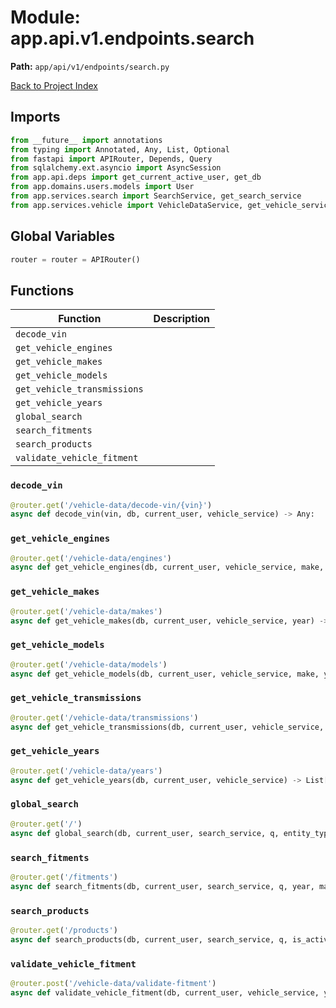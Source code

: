 # Module: app.api.v1.endpoints.search

**Path:** `app/api/v1/endpoints/search.py`

[Back to Project Index](../../../../../index.md)

## Imports
```python
from __future__ import annotations
from typing import Annotated, Any, List, Optional
from fastapi import APIRouter, Depends, Query
from sqlalchemy.ext.asyncio import AsyncSession
from app.api.deps import get_current_active_user, get_db
from app.domains.users.models import User
from app.services.search import SearchService, get_search_service
from app.services.vehicle import VehicleDataService, get_vehicle_service
```

## Global Variables
```python
router = router = APIRouter()
```

## Functions

| Function | Description |
| --- | --- |
| `decode_vin` |  |
| `get_vehicle_engines` |  |
| `get_vehicle_makes` |  |
| `get_vehicle_models` |  |
| `get_vehicle_transmissions` |  |
| `get_vehicle_years` |  |
| `global_search` |  |
| `search_fitments` |  |
| `search_products` |  |
| `validate_vehicle_fitment` |  |

### `decode_vin`
```python
@router.get('/vehicle-data/decode-vin/{vin}')
async def decode_vin(vin, db, current_user, vehicle_service) -> Any:
```

### `get_vehicle_engines`
```python
@router.get('/vehicle-data/engines')
async def get_vehicle_engines(db, current_user, vehicle_service, make, model, year) -> List[str]:
```

### `get_vehicle_makes`
```python
@router.get('/vehicle-data/makes')
async def get_vehicle_makes(db, current_user, vehicle_service, year) -> List[str]:
```

### `get_vehicle_models`
```python
@router.get('/vehicle-data/models')
async def get_vehicle_models(db, current_user, vehicle_service, make, year) -> List[str]:
```

### `get_vehicle_transmissions`
```python
@router.get('/vehicle-data/transmissions')
async def get_vehicle_transmissions(db, current_user, vehicle_service, make, model, year, engine) -> List[str]:
```

### `get_vehicle_years`
```python
@router.get('/vehicle-data/years')
async def get_vehicle_years(db, current_user, vehicle_service) -> List[int]:
```

### `global_search`
```python
@router.get('/')
async def global_search(db, current_user, search_service, q, entity_types, page, page_size) -> Any:
```

### `search_fitments`
```python
@router.get('/fitments')
async def search_fitments(db, current_user, search_service, q, year, make, model, engine, transmission, page, page_size) -> Any:
```

### `search_products`
```python
@router.get('/products')
async def search_products(db, current_user, search_service, q, is_active, page, page_size, use_elasticsearch) -> Any:
```

### `validate_vehicle_fitment`
```python
@router.post('/vehicle-data/validate-fitment')
async def validate_vehicle_fitment(db, current_user, vehicle_service, year, make, model, engine, transmission) -> dict:
```
